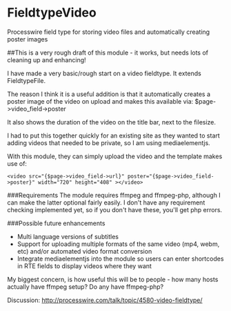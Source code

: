FieldtypeVideo
==============

Processwire field type for storing video files and automatically creating poster images

##This is a very rough draft of this module - it works, but needs lots of cleaning up and enhancing!

I have made a very basic/rough start on a video fieldtype. It extends FieldtypeFile.

The reason I think it is a useful addition is that it automatically creates a poster image of the video on upload and makes this available via:
$page->video_field->poster

It also shows the duration of the video on the title bar, next to the filesize.

I had to put this together quickly for an existing site as they wanted to start adding videos that needed to be private, so I am using mediaelementjs.

With this module, they can simply upload the video and the template makes use of:
```
<video src="{$page->video_field->url}" poster="{$page->video_field->poster}" width="720" height="408" ></video>
```

###Requirements
The module requires ffmpeg and ffmpeg-php, although I can make the latter optional fairly easily. I don't have any requirement checking implemented yet, so if you don't have these, you'll get php errors.


###Possible future enhancements
* Multi language versions of subtitles
* Support for uploading multiple formats of the same video (mp4, webm, etc) and/or automated video format conversion
* Integrate mediaelementjs into the module so users can enter shortcodes in RTE fields to display videos where they want

My biggest concern, is how useful this will be to people - how many hosts actually have ffmpeg setup? Do any have ffmpeg-php?

Discussion:
http://processwire.com/talk/topic/4580-video-fieldtype/
